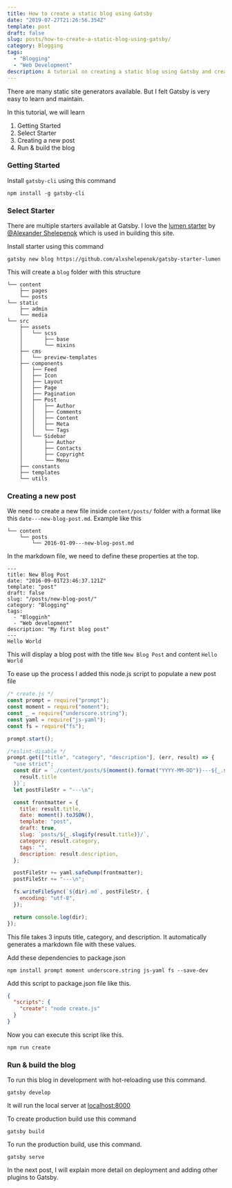 ```yaml
---
title: How to create a static blog using Gatsby
date: "2019-07-27T21:26:56.354Z"
template: post
draft: false
slug: posts/how-to-create-a-static-blog-using-gatsby/
category: Blogging
tags:
  - "Blogging"
  - "Web Development"
description: A tutorial on creating a static blog using Gatsby and creating a new post
---
```


There are many static site generators available. But I felt Gatsby is very easy to learn and maintain.

In this tutorial, we will learn

1. Getting Started
2. Select Starter
3. Creating a new post
4. Run & build the blog

### Getting Started

Install `gatsby-cli` using this command

```shell
npm install -g gatsby-cli
```

### Select Starter

There are multiple starters available at Gatsby. I love the [lumen starter](https://github.com/alxshelepenok/gatsby-starter-lumen) by [@Alexander Shelepenok](https://github.com/alxshelepenok) which is used in building this site.

Install starter using this command

```shell
gatsby new blog https://github.com/alxshelepenok/gatsby-starter-lumen
```

This will create a `blog` folder with this structure

```
└── content
    ├── pages
    └── posts
└── static
    ├── admin
    └── media
└── src
    ├── assets
    │   └── scss
    │       ├── base
    │       └── mixins
    ├── cms
    │   └── preview-templates
    ├── components
    │   ├── Feed
    │   ├── Icon
    │   ├── Layout
    │   ├── Page
    │   ├── Pagination
    │   ├── Post
    │   │   ├── Author
    │   │   ├── Comments
    │   │   ├── Content
    │   │   ├── Meta
    │   │   └── Tags
    │   └── Sidebar
    │       ├── Author
    │       ├── Contacts
    │       ├── Copyright
    │       └── Menu
    ├── constants
    ├── templates
    └── utils
```

### Creating a new post

We need to create a new file inside `content/posts/` folder with a format like this `date---new-blog-post.md`.
Example like this

```
└── content
    └── posts
        └── 2016-01-09---new-blog-post.md
```

In the markdown file, we need to define these properties at the top.

```
---
title: New Blog Post
date: "2016-09-01T23:46:37.121Z"
template: "post"
draft: false
slug: "/posts/new-blog-post/"
category: "Blogging"
tags:
  - "Blogginh"
  - "Web development"
description: "My first blog post"
---
Hello World
```

This will display a blog post with the title `New Blog Post` and content `Hello World`

To ease up the process I added this node.js script to populate a new post file

```js
/* create.js */
const prompt = require("prompt");
const moment = require("moment");
const _ = require("underscore.string");
const yaml = require("js-yaml");
const fs = require("fs");

prompt.start();

/*eslint-disable */
prompt.get(["title", "category", "description"], (err, result) => {
  "use strict";
  const dir = `./content/posts/${moment().format("YYYY-MM-DD")}---${_.slugify(
    result.title
  )}`;
  let postFileStr = "---\n";

  const frontmatter = {
    title: result.title,
    date: moment().toJSON(),
    template: "post",
    draft: true,
    slug: `posts/${_.slugify(result.title)}/`,
    category: result.category,
    tags: "",
    description: result.description,
  };

  postFileStr += yaml.safeDump(frontmatter);
  postFileStr += "---\n";

  fs.writeFileSync(`${dir}.md`, postFileStr, {
    encoding: "utf-8",
  });

  return console.log(dir);
});
```

This file takes 3 inputs title, category, and description. It automatically generates a markdown file with these values.

Add these dependencies to package.json

```shell
npm install prompt moment underscore.string js-yaml fs --save-dev
```

Add this script to package.json file like this.

```json
{
  "scripts": {
    "create": "node create.js"
  }
}
```

Now you can execute this script like this.

```shell
npm run create
```

### Run & build the blog

To run this blog in development with hot-reloading use this command.

```shell
gatsby develop
```

It will run the local server at [localhost:8000](http://localhost:8000/)

To create production build use this command

```shell
gatsby build
```

To run the production build, use this command.

```shell
gatsby serve
```

In the next post, I will explain more detail on deployment and adding other plugins to Gatsby.
